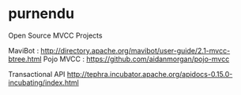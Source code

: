 # purnendu

Open Source MVCC Projects

MaviBot : http://directory.apache.org/mavibot/user-guide/2.1-mvcc-btree.html
Pojo MVCC : https://github.com/aidanmorgan/pojo-mvcc

Transactional API
http://tephra.incubator.apache.org/apidocs-0.15.0-incubating/index.html
